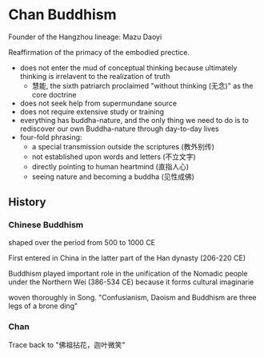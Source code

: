 # Chan Buddhism

Founder of the Hangzhou lineage: Mazu Daoyi

Reaffirmation of the primacy of the embodied prectice.


- does not enter the mud of conceptual thinking because ultimately thinking is irrelavent to the realization of truth
  - 慧能, the sixth patriarch proclaimed "without thinking (无念)" as the core doctrine
- does not seek help from supermundane source
- does not require extensive study or training
- everything has buddha-nature, and the only thing we need to do is to rediscover our own Buddha-nature through day-to-day lives
- four-fold phrasing:
  - a special transmission outside the scriptures (教外别传)
  - not established upon words and letters (不立文字)
  - directly pointing to human heartmind (直指人心)
  - seeing nature and becoming a buddha (见性成佛)

## History

### Chinese Buddhism

shaped over the period from 500 to 1000 CE

First entered in China in the latter part of the Han dynasty (206-220 CE)

Buddhism played important role in the unification of the Nomadic people under the Northern Wei (386-534 CE) because it forms cultural imaginarie

woven thoroughly in Song. "Confusianism, Daoism and Buddhism are three legs of a brone ding"


### Chan

Trace back to "佛祖拈花，迦叶微笑"
